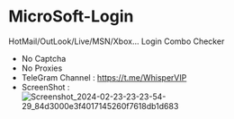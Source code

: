 # MicroSoft-Login
HotMail/OutLook/Live/MSN/Xbox... Login Combo Checker
- No Captcha
- No Proxies
- TeleGram Channel : https://t.me/WhisperVIP
- ScreenShot : ![Screenshot_2024-02-23-23-23-54-29_84d3000e3f4017145260f7618db1d683](https://github.com/VIP-Whisper/MicroSoft-Login/assets/156022903/cfb1de26-34d6-41f6-9176-b2cd454251a2)
